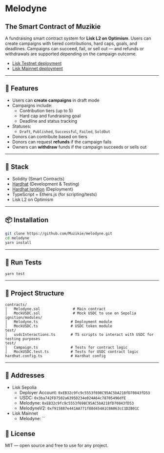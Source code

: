 # Melodyne
## The Smart Contract of Muzikie

A fundraising smart contract system for **Lisk L2 on Optimism**. Users can create campaigns with tiered contributions, hard caps, goals, and deadlines. Campaigns can succeed, fail, or sell out — and refunds or withdrawals are supported depending on the campaign outcome.


- [Lisk Testnet deployment](https://sepolia-blockscout.lisk.com/address/0xE7aadAeBc5f2c5c3aE95F3dCE8AAb3e178D76432?tab=contract)
- [Lisk Mainnet deployment]()



---

## 🚀 Features

- Users can **create campaigns** in draft mode
- Campaigns include:
  - Contribution tiers (up to 5)
  - Hard cap and fundraising goal
  - Deadline and status tracking
- Statuses:
  - `Draft`, `Published`, `Successful`, `Failed`, `SoldOut`
- Donors can contribute based on tiers
- Donors can request **refunds** if the campaign fails
- Owners can **withdraw** funds if the campaign succeeds or sells out

---

## 🧱 Stack

- Solidity (Smart Contracts)
- [Hardhat](https://hardhat.org/) (Development & Testing)
- [Hardhat Ignition](https://hardhat.org/hardhat-runner/plugins/nomicfoundation-hardhat-ignition) (Deployment)
- TypeScript + Ethers.js (for scripting/tests)
- Lisk L2 on Optimism

---

## 📦 Installation

```bash
git clone https://github.com/Muzikie/melodyne.git
cd melodyne
yarn install
```
---

## 🧪 Run Tests
```
yarn test
```

---

## 📂 Project Structure
```
contracts/
│   Melodyne.sol               # Main contract
│   MockUSDC.sol               # Mock USDC to use on Sepolia
ignition/modules/
│   Melodyne.ts               # Deployment module
│   MockUSDC.ts               # USDC token module
test/
│   usdcInteractions.ts       # TS scripts to interact with USDC for testing purposes
test/
│   Campaign.ts               # Tests for contract logic
│   MockUSDC.test.ts          # Tests for USDC contract logic
hardhat.config.ts             # Hardhat config
```

---

## 🧱 Addresses
- Lisk Sepolia
  - Deployer Account: `0xEB32c9fc9c5553f698C95AC5bA218fD70843fD53`
  - USDC: `0x3ba742FD7502a6395D234e024A64c78705496dfE`
  - Melodyne: `0xEB32c9fc9c5553f698C95AC5bA218fD70843fD53`
  - MelodyneV2: `0xf915887e441AA771f88d454A1C0A063cC1D2B01C`
- Lisk Mainnet
  - Melodyne: ``

## 📄 License
MIT — open source and free to use for any project.
